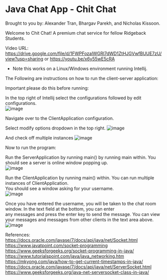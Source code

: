 # Java Chat App - Chit Chat
Brought to you by: Alexander Tran, Bhargav Parekh, and Nicholas Kissoon.  

Welcome to Chit Chat! A premium chat service for fellow Ridgeback Students.   

Video URL: https://drive.google.com/file/d/1FWPFozalWGRl7dWD1ZtHJGVwfBUUE7zU/view?usp=sharing  or https://youtu.be/x6y55wE5cRA

* Note this works on a Linux/Windows environment running Intellij.

The Following are instructions on how to run the client-server application:

Important please do this before running:  

In the top right of Intellij select the configurations followed by edit configurations.  
![image](https://user-images.githubusercontent.com/90279486/162639500-bf3127ed-94c5-4245-86f1-013a3e34c414.png)


Navigate over to the ClientApplication configuration.  

Select modify options dropdown in the top right.
![image](https://user-images.githubusercontent.com/90279486/162639514-fa8c8a40-3f4b-4d65-abd9-4efa49ab3b65.png)

And check off multiple instances
![image](https://user-images.githubusercontent.com/90279486/162639524-8d3d3fdd-6ce0-4294-9e5e-81f1d3a7654b.png)

Now to run the program:

Run the ServerApplication by running main() by running main within.  You should see a server is online window popping up.   
![image](https://user-images.githubusercontent.com/79169696/162639469-14632368-c9f4-4549-b6d9-c8379c333b82.png)


Run the ClientApplication by running main() within. You can run multiple instances of ClientApplication.  
You should see a window asking for your username.  
![image](https://user-images.githubusercontent.com/79169696/162639892-3c212a2e-efee-4f2d-bfb1-21edbe2d39fa.png)

Once you have entered the username, you will be taken to the chat room window. In the text field at the bottom, you can enter  
any messages and press the enter key to send the message. You can view your messages and messages from other clients in the 
text area above.  
![image](https://user-images.githubusercontent.com/79169696/162639848-819e08ee-1583-4c03-a832-42c524711835.png)

References:  
https://docs.oracle.com/javase/7/docs/api/java/net/Socket.html  
https://www.javatpoint.com/socket-programming  
https://www.geeksforgeeks.org/socket-programming-in-java/  
https://www.tutorialspoint.com/java/java_networking.htm  
https://mkyong.com/java/how-to-get-current-timestamps-in-java/  
https://docs.oracle.com/javase/7/docs/api/java/net/ServerSocket.html  
https://www.geeksforgeeks.org/java-net-serversocket-class-in-java/  
